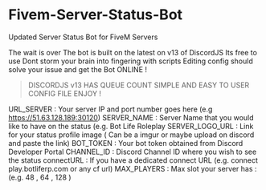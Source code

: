 # Fivem-Server-Status-Bot
Updated Server Status Bot for FiveM Servers

The wait is over 
The bot is built on the latest on v13 of DiscordJS
Its free to use
Dont storm your brain into fingering with scripts
Editing config should solve your issue and get the Bot ONLINE !

> DISCORDJS v13
> HAS QUEUE COUNT
> SIMPLE AND EASY TO USER CONFIG FILE
> ENJOY !

URL_SERVER  : Your server IP and port number goes here (e.g https://51.63.128.189:30120)
SERVER_NAME :  Server Name that you would like to have on the status (e.g. Bot Life Roleplay
SERVER_LOGO_URL : Link for your status profile image ( Can be a imgur or maybe upload on discord and paste the link)
BOT_TOKEN : Your bot token obtained from Discord Developer Portal
CHANNEL_ID : Discord Channel ID where you wish to see the status 
connectURL : If you have a dedicated connect URL (e.g. connect play.botliferp.com or any cf url)
MAX_PLAYERS : Max slot your server has : (e.g. 48 , 64 , 128 )
